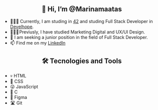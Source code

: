 
<div align= "center"> <h2>👋 Hi, I’m @Marinamaatas </h2> </div>
<ul>
<li> 👩🏻‍💻 Currently, I am studing in <a href="https://42.fr/en/homepage/">42</a> and studing Full Stack Developer in <a href="https://www.develhope.co/es/sign-up/">Develhope</a>.</li>
<li> 👩🏻‍🏫 Previusly, I have studied Marketing Digital and UX/UI Design.</li>
<li> 🔎 I am seeking a junior position in the field of Full Stack Developer.</li>
<li> 📫 Find me on my <a href="www.linkedin.com/in/marina-matas-mata-38a659165">LinkedIn</a></li>
</ul>
<div align= "center"> <h2>🛠 Tecnologies and Tools</h2> </div>
<ul>
  <li>💀 HTML</li>
  <li>🙂 CSS</li>
  <li>😜 JavaScript</li>
  <li>🧓 C</li>
  <li>🎨 Figma</li>
  <li>🛣 Git </li>
</ul>


<!---
Marinamaatas/Marinamaatas is a ✨ special ✨ repository because its `README.md` (this file) appears on your GitHub profile.
You can click the Preview link to take a look at your changes.
--->
